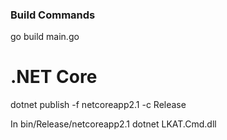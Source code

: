 
### Build Commands
go build main.go

# .NET Core
dotnet publish -f netcoreapp2.1 -c Release

In bin/Release/netcoreapp2.1
dotnet LKAT.Cmd.dll